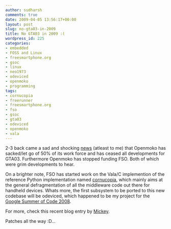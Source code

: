 ```yaml
---
author: sudharsh
comments: true
date: 2009-04-05 13:56:17+00:00
layout: post
slug: no-gta03-in-2009
title: No GTA03 in 2009 :(
wordpress_id: 225
categories:
- embedded
- FOSS and Linux
- freesmartphone.org
- gsoc
- linux
- neo1973
- odeviced
- openmoko
- programming
tags:
- cornucopia
- freerunner
- freesmartphone.org
- fso
- gsoc
- gta03
- odeviced
- openmoko
- vala
---
```


2-3 back came a sad and shocking [news](http://mobile.slashdot.org/article.pl?sid=09/04/04/228240&art_pos=2) (atleast to me) that Openmoko has sacked/let go of 50% of its work force and has ceased all developments for GTA03. Furthermore Openmoko has stopped funding FSO. Both of which were grim developments to hear.

On a brighter note, FSO has started work on the Vala/C implemention of the reference Python implementation named [cornucopia](http://git.freesmartphone.org/?p=cornucopia.git;a=summary), which mainly aims at the general defragmentation of all the middleware code out there for handheld devices. Whats more, the first subsystem to be ported to this new codebase will be odeviced, which happened to be my project for the [Google Summer of Code 2008](http://code.google.com/soc/2008/openmoko/appinfo.html?csaid=C4E490026007DA79).

For more, check this recent blog entry by [Mickey](http://www.vanille-media.de/site/index.php/2009/04/04/back-from-switzerland/).

Patches all the way :D...

